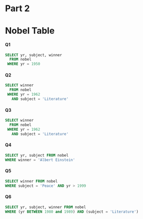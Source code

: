 # Part 2

# Nobel Table


#### Q1
```sql
SELECT yr, subject, winner
  FROM nobel
 WHERE yr = 1950
```

#### Q2
```sql
SELECT winner
  FROM nobel
 WHERE yr = 1962
   AND subject = 'Literature'
```

#### Q3
```sql
SELECT winner
  FROM nobel
 WHERE yr = 1962
   AND subject = 'Literature'
```

#### Q4
```sql
SELECT yr, subject FROM nobel
WHERE winner = 'Albert Einstein'
```

#### Q5
```sql
SELECT winner FROM nobel 
WHERE subject = 'Peace' AND yr > 1999
```

#### Q6
```sql
SELECT yr, subject, winner FROM nobel 
WHERE (yr BETWEEN 1980 and 1989) AND (subject = 'Literature')
```
